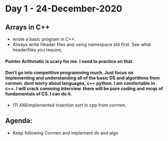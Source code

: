 # Day 1 - 24-December-2020
## Arrays in C++
* wrote a basic program in C++.
* Always write Header files and using namespace std first. See what headerfiles you require;
#### Pointer Arithmatic is scary for me. I need to practice on that.

#### Don't go into competitive programming much. Just focus on implementing and understanding all of the basic DS and algorithms from cormen. dont worry about languages, c++ python. I am comfortable in c++. I will crack comming interview. there will be pure coding and mcqs of fundamentals of CS. I can do it.
* (11 AM)implemented insertion sort in cpp from cormen.


## Agenda:
* Keep following Cormen and implement ds and algo